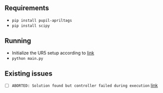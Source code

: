 ## Requirements 
- `pip install pupil-apriltags`
- `pip install scipy`

## Running 
- Initialize the UR5 setup according to [link](https://www.notion.so/suddhu/Real-world-tactile-data-collection-14cfc38d12b24123b859875793ecb0cf#ba03a81add5f4bbe8bdd6f0be6ba6ed4)
- `python main.py`

## Existing issues
- [ ] `ABORTED: Solution found but controller failed during execution` [link](https://github.com/Kinovarobotics/ros_kortex/issues/131)